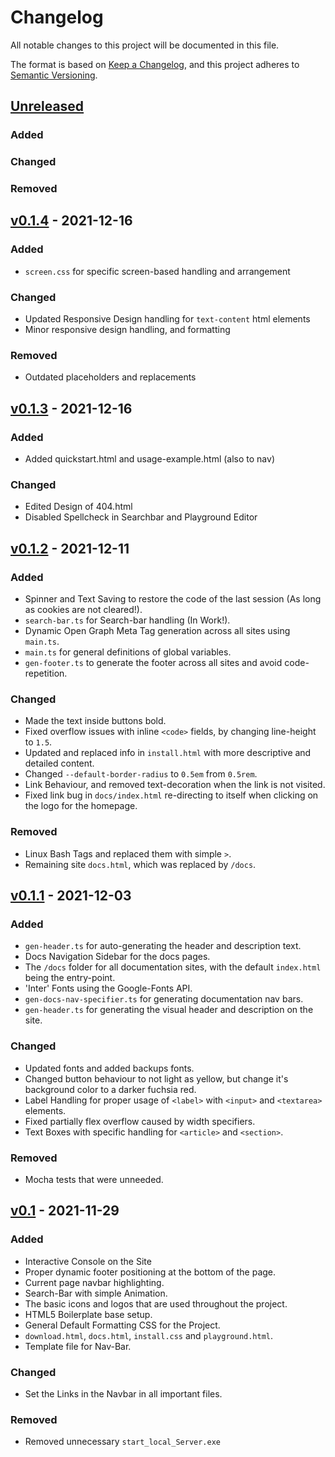 # Changelog

All notable changes to this project will be documented in this file.

The format is based on [Keep a Changelog](https://keepachangelog.com/en/1.0.0/),
and this project adheres to [Semantic Versioning](https://semver.org/spec/v2.0.0.html).

## [Unreleased]
### Added

### Changed

### Removed

## [v0.1.4] - 2021-12-16
### Added
- `screen.css` for specific screen-based handling and arrangement

### Changed
- Updated Responsive Design handling for `text-content` html elements
- Minor responsive design handling, and formatting

### Removed
- Outdated placeholders and replacements

## [v0.1.3] - 2021-12-16

### Added
- Added quickstart.html and usage-example.html (also to nav)

### Changed
- Edited Design of 404.html
- Disabled Spellcheck in Searchbar and Playground Editor

## [v0.1.2] - 2021-12-11

### Added
- Spinner and Text Saving to restore the code of the last session (As long as cookies are not cleared!).
- `search-bar.ts` for Search-bar handling (In Work!).
- Dynamic Open Graph Meta Tag generation across all sites using `main.ts`.
- `main.ts` for general definitions of global variables.
- `gen-footer.ts` to generate the footer across all sites and avoid code-repetition.

### Changed
- Made the text inside buttons bold.
- Fixed overflow issues with inline `<code>` fields, by changing line-height to `1.5`.
- Updated and replaced info in `install.html` with more descriptive and detailed content.
- Changed `--default-border-radius` to `0.5em` from `0.5rem`.
- Link Behaviour, and removed text-decoration when the link is not visited.
- Fixed link bug in `docs/index.html` re-directing to itself when clicking on the logo for the homepage.

### Removed
- Linux Bash Tags and replaced them with simple `>`.
- Remaining site `docs.html`, which was replaced by `/docs`.

## [v0.1.1] - 2021-12-03

### Added
- `gen-header.ts` for auto-generating the header and description text.
- Docs Navigation Sidebar for the docs pages.
- The `/docs` folder for all documentation sites, with the default `index.html` being the entry-point.
- 'Inter' Fonts using the Google-Fonts API.
- `gen-docs-nav-specifier.ts` for generating documentation nav bars.
- `gen-header.ts` for generating the visual header and description on the site.

### Changed
- Updated fonts and added backups fonts.
- Changed button behaviour to not light as yellow, but change it's background color to a darker fuchsia red.
- Label Handling for proper usage of `<label>` with `<input>` and `<textarea>` elements.
- Fixed partially flex overflow caused by width specifiers.
- Text Boxes with specific handling for `<article>` and `<section>`.

### Removed
- Mocha tests that were unneeded.

## [v0.1] - 2021-11-29

### Added

- Interactive Console on the Site
- Proper dynamic footer positioning at the bottom of the page.
- Current page navbar highlighting.
- Search-Bar with simple Animation.
- The basic icons and logos that are used throughout the project.
- HTML5 Boilerplate base setup.
- General Default Formatting CSS for the Project.
- `download.html`, `docs.html`, `install.css` and `playground.html`.
- Template file for Nav-Bar.

### Changed
- Set the Links in the Navbar in all important files.

### Removed
- Removed unnecessary `start_local_Server.exe`

[unreleased]: https://github.com/WMC-AHIF-2021/Kipper-Web/compare/HEAD...base-dev
[v0.1.4]: https://github.com/WMC-AHIF-2021/Kipper-Web/compare/v0.1.3...v0.1.4
[v0.1.3]: https://github.com/WMC-AHIF-2021/Kipper-Web/compare/v0.1.2...v0.1.3
[v0.1.2]: https://github.com/WMC-AHIF-2021/Kipper-Web/compare/v0.1.1...v0.1.2
[v0.1.1]: https://github.com/WMC-AHIF-2021/Kipper-Web/compare/v0.1...v0.1.1
[v0.1]: https://github.com/WMC-AHIF-2021/Kipper-Web/tree/v0.1
